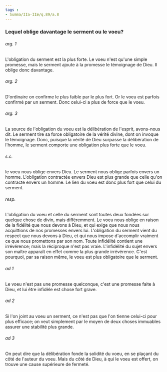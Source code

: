 ```yaml
---
tags : 
- Summa/IIa-IIæ/q.89/a.8
---
```


### Lequel oblige davantage le serment ou le voeu?

###### arg. 1
L'obligation du serment est la plus forte. Le voeu n'est qu'une simple promesse, mais le serment ajoute à la promesse le témoignage de Dieu. Il oblige donc davantage. 

###### arg. 2
D'ordinaire on confirme le plus faible par le plus fort. Or le voeu est parfois confirmé par un serment. Donc celui-ci a plus de force que le voeu. 

###### arg. 3
La source de l'obligation du voeu est la délibération de l'esprit, avons-nous dit. Le serment tire sa force obligatoire de la vérité divine, dont on invoque le témoignage. Donc, puisque la vérité de Dieu surpasse la délibération de l'homme, le serment comporte une obligation plus forte que le voeu. 

###### s.c.
le voeu nous oblige envers Dieu. Le serment nous oblige parfois envers un homme. L'obligation contractée envers Dieu est plus grande que celle qu'on contracte envers un homme. Le lien du voeu est donc plus fort que celui du serment. 

###### resp.
L'obligation du voeu et celle du serment sont toutes deux fondées sur quelque chose de divin, mais différemment. Le voeu nous oblige en raison de la fidélité que nous devons à Dieu, et qui exige que nous nous acquittions de nos promesses envers lui. L'obligation du serment vient du respect que nous devons à Dieu, et qui nous impose d'accomplir vraiment ce que nous promettons par son nom. Toute infidélité contient une irrévérence; mais la réciproque n'est pas vraie. L'infidélité du sujet envers son maître apparaît en effet comme la plus grande irrévérence. C'est pourquoi, par sa raison même, le voeu est plus obligatoire que le serment. 

###### ad 1
Le voeu n'est pas une promesse quelconque, c'est une promesse faite à Dieu, et lui être infidèle est chose fort grave. 

###### ad 2
Si l'on joint au voeu un serment, ce n'est pas que l'on tienne celui-ci pour plus efficace; on veut simplement par le moyen de deux choses immuables assurer une stabilité plus grande. 

###### ad 3
On peut dire que la délibération fonde la solidité du voeu, en se plaçant du côté de l'auteur du voeu. Mais du côté de Dieu, à qui le voeu est offert, on trouve une cause supérieure de fermeté. 

